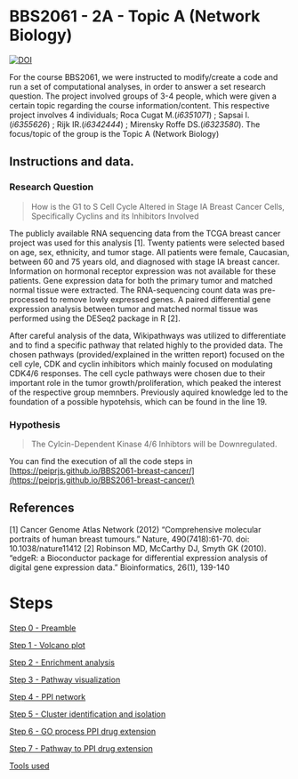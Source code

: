 # BBS2061 - 2A - Topic A (Network Biology) 

[![DOI](https://zenodo.org/badge/1006748923.svg)](https://doi.org/10.5281/zenodo.15767005)

For the course BBS2061, we were instructed to modify/create a code and run a set of computational analyses, in order to answer a set research question. 
The project involved groups of 3-4 people, which were given a certain topic regarding the course information/content. 
This respective project involves 4 individuals; Roca Cugat M.(*i6351071*) ; Sapsai I.(*i6355626*) ; Rijk IR.(*i6342444*) ; Mirensky Roffe DS.(*i6323580*).
The focus/topic of the group is the Topic A (Network Biology)

## Instructions and data. 

### Research Question
> How is the G1 to S Cell Cycle Altered in Stage IA Breast Cancer Cells, Specifically Cyclins and its Inhibitors Involved

The publicly available RNA sequencing data from the TCGA breast cancer project was used for this analysis [1]. Twenty patients were selected based on age, sex, ethnicity, and tumor stage. All patients were female, Caucasian, between 60 and 75 years old, and diagnosed with stage IA breast cancer. Information on hormonal receptor expression was not available for these patients. Gene expression data for both the primary tumor and matched normal tissue were extracted. The RNA-sequencing count data was pre-processed to remove lowly expressed genes. A paired differential gene expression analysis between tumor and matched normal tissue was performed using the DESeq2 package in R [2].

After careful analysis of the data, Wikipathways was utilized to differentiate and to find a specific pathway that related highly to the provided data. 
The chosen pathways (provided/explained in the written report) focused on the cell cyle, CDK and cyclin inhibitors which mainly focused on modulating CDK4/6 responses. 
The cell cycle pathways were chosen due to their important role in the tumor growth/proliferation, which peaked the interest of the respective group memnbers. 
Previously aquired knowledge led to the foundation of a possible hypotehsis, which can be found in the line 19. 

### Hypothesis
> The Cylcin-Dependent Kinase 4/6 Inhibtors will be Downregulated. 

You can find the execution of all the code steps in [https://peiprjs.github.io/BBS2061-breast-cancer/](https://peiprjs.github.io/BBS2061-breast-cancer/)

## References
[1] Cancer Genome Atlas Network (2012) “Comprehensive molecular portraits of human breast tumours.” Nature, 490(7418):61-70. doi: 10.1038/nature11412
[2] Robinson MD, McCarthy DJ, Smyth GK (2010). “edgeR: a Bioconductor package for differential expression analysis of digital gene expression data.” Bioinformatics, 26(1), 139-140

# Steps

[Step 0 - Preamble](Step0_Preamble.html)

[Step 1 - Volcano plot](Step1_DataExploration.html)

[Step 2 - Enrichment analysis](Step2_EnrichmentAnalysiss.html)

[Step 3 - Pathway visualization](Step3_PathwayVisualization.html)

[Step 4 - PPI network](Step4_PPINetwork.html)

[Step 5 - Cluster identification and isolation](Step5_IdentifyClusters.html)

[Step 6 - GO process PPI drug extension](Step6_GO-Process_PPI_DrugExtension.html)

[Step 7 - Pathway to PPI drug extension](Step7_Pathways2PPI_DrugExtension.html)

[Tools used](Toolsused.html)
